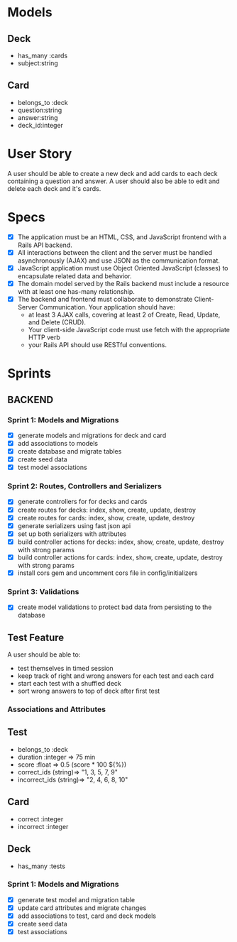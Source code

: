 # Models

## Deck
- has_many :cards
- subject:string

## Card
- belongs_to :deck
- question:string
- answer:string
- deck_id:integer

# User Story
A user should be able to create a new deck and add cards to each deck containing a question and answer. A user should also be able to edit and delete each deck and it's cards.

# Specs

- [x] The application must be an HTML, CSS, and JavaScript frontend with a Rails API backend.
- [x] All interactions between the client and the server must be handled asynchronously (AJAX) and use JSON as the communication format.
- [x] JavaScript application must use Object Oriented JavaScript (classes) to encapsulate related data and behavior.
- [x] The domain model served by the Rails backend must include a resource with at least one has-many relationship.
- [x] The backend and frontend must collaborate to demonstrate Client-Server Communication. Your application should have:
  - at least 3 AJAX calls, covering at least 2 of Create, Read, Update, and Delete (CRUD).
  - Your client-side JavaScript code must use fetch with the appropriate HTTP verb
  - your Rails API should use RESTful conventions.

# Sprints

## BACKEND
### Sprint 1: Models and Migrations
- [x] generate models and migrations for deck and card
- [x] add associations to models
- [x] create database and migrate tables
- [x] create seed data
- [x] test model associations

### Sprint 2: Routes, Controllers and Serializers
- [x] generate controllers for for decks and cards
- [x] create routes for decks: index, show, create, update, destroy
- [x] create routes for cards: index, show, create, update, destroy
- [x] generate serializers using fast json api
- [x] set up both serializers with attributes
- [x] build controller actions for decks: index, show, create, update, destroy with strong params
- [x] build controller actions for cards: index, show, create, update, destroy with strong params
- [x] install cors gem and uncomment cors file in config/initializers

### Sprint 3: Validations
- [x] create model validations to protect bad data from persisting to the database


## Test Feature
A user should be able to:
- test themselves in timed session
- keep track of right and wrong answers for each test and each card
- start each test with a shuffled deck
- sort wrong answers to top of deck after first test

### Associations and Attributes
## Test
- belongs_to :deck
- duration :integer => 75 min
- score :float => 0.5 (score * 100 ${%})
- correct_ids (string)=> "1, 3, 5, 7, 9"
- incorrect_ids (string)=> "2, 4, 6, 8, 10"

## Card
- correct :integer
- incorrect :integer

## Deck
- has_many :tests

### Sprint 1: Models and Migrations
- [x] generate test model and migration table
- [x] update card attributes and migrate changes
- [x] add associations to test, card and deck models
- [x] create seed data
- [x] test associations
